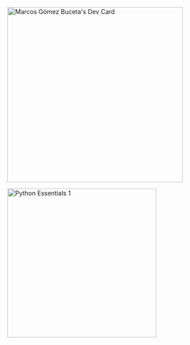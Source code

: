 <p><a href="https://app.daily.dev/mgomezbuceta"><img src="https://api.daily.dev/devcards/6c88d322f164411d8f5d20d2582eaabd.png?r=o5y" width="400" alt="Marcos Gómez Buceta's Dev Card"/></a></p>
<p><a href="https://www.credly.com/badges/629818cd-a081-4e5c-86d6-29138d8bda19/public_url"><img class="cr-badges-full-badge__img" src="https://images.credly.com/size/340x340/images/68c0b94d-f6ac-40b1-a0e0-921439eb092e/image.png" alt="Python Essentials 1" width="340" height="340"></a></p>
